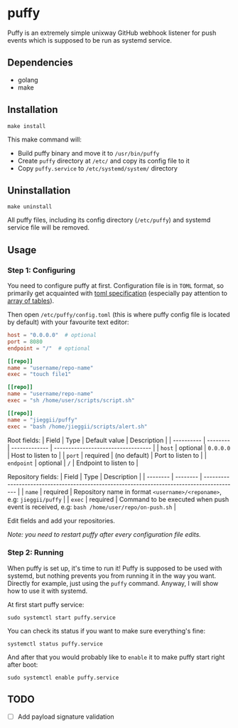 # puffy
Puffy is an extremely simple unixway GitHub webhook listener for push events which is supposed to be run as systemd service.

## Dependencies
* golang
* make

## Installation
```shell
make install
```
This make command will:
* Build puffy binary and move it to `/usr/bin/puffy`
* Create `puffy` directory at `/etc/` and copy its config file to it
* Copy `puffy.service` to `/etc/systemd/system/` directory

## Uninstallation
```shell
make uninstall
```
All puffy files, including its config directory (`/etc/puffy`) and systemd service file will be removed.

## Usage
### Step 1: Configuring
You need to configure puffy at first. Configuration file is in `TOML` format, so 
primarily get acquainted with [toml specification](https://toml.io/en/v1.0.0) (especially pay attention to [array of tables](https://toml.io/en/v1.0.0#array-of-tables)).

Then open `/etc/puffy/config.toml` (this is where puffy config file is located by default) with your favourite text editor:
```toml
host = "0.0.0.0"  # optional
port = 8080
endpoint = "/"  # optional

[[repo]]
name = "username/repo-name"
exec = "touch file1"

[[repo]]
name = "username/repo-name"
exec = "sh /home/user/scripts/script.sh"

[[repo]]
name = "jieggii/puffy"
exec = "bash /home/jieggii/scripts/alert.sh"
```

Root fields:
| Field      | Type     | Default value | Description                        |
| ---------- | -------- | ------------- | ---------------------------------- |
| `host`     | optional | `0.0.0.0`     | Host to listen to                  |
| `port`     | required | (no default)  | Port to listen to                  |
| `endpoint` | optional | `/`           | Endpoint to listen to              |

Repository fields:
| Field    | Type     | Description                                                                                |
| -------- | -------- | ------------------------------------------------------------------------------------------ |
| `name`   | required | Repository name in format `<username>/<reponame>`, e.g: `jieggii/puffy`                    |
| `exec`   | required | Command to be executed when push event is received, e.g: `bash /home/user/repo/on-push.sh` |

Edit fields and add your repositories.

_Note: you need to restart puffy after every configuration file edits._

### Step 2: Running
When puffy is set up, it's time to run it! Puffy is supposed to be used with systemd, 
but nothing prevents you from running it in the way you want. 
Directly for example, just using the `puffy` command. Anyway, I will show how to use it with systemd.

At first start puffy service:

`sudo systemctl start puffy.service`

You can check its status if you want to make sure everything's fine:

`systemctl status puffy.service`

And after that you would probably like to `enable` it to make puffy start right after boot:

`sudo systemctl enable puffy.service`

## TODO
- [ ] Add payload signature validation
